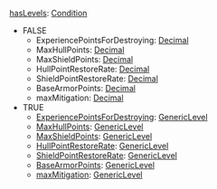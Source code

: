 
[hasLevels](RebellionhasLevels.md): [Condition](Condition.md)
  * FALSE
    * ExperiencePointsForDestroying: [Decimal](Decimal.md)
    * MaxHullPoints: [Decimal](Decimal.md)
    * MaxShieldPoints: [Decimal](Decimal.md)
    * HullPointRestoreRate: [Decimal](Decimal.md)
    * ShieldPointRestoreRate: [Decimal](Decimal.md)
    * BaseArmorPoints: [Decimal](Decimal.md)
    * maxMitigation: [Decimal](Decimal.md)
  * TRUE
    * [ExperiencePointsForDestroying](RebellionGenericLevel.md): [GenericLevel](GenericLevel.md)
    * [MaxHullPoints](RebellionGenericLevel.md): [GenericLevel](GenericLevel.md)
    * [MaxShieldPoints](RebellionGenericLevel.md): [GenericLevel](GenericLevel.md)
    * [HullPointRestoreRate](RebellionGenericLevel.md): [GenericLevel](GenericLevel.md)
    * [ShieldPointRestoreRate](RebellionGenericLevel.md): [GenericLevel](GenericLevel.md)
    * [BaseArmorPoints](RebellionGenericLevel.md): [GenericLevel](GenericLevel.md)
    * [maxMitigation](RebellionGenericLevel.md): [GenericLevel](GenericLevel.md)